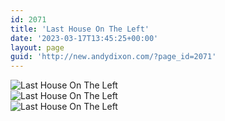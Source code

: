 ```yaml
---
id: 2071
title: 'Last House On The Left'
date: '2023-03-17T13:45:25+00:00'
layout: page
guid: 'http://new.andydixon.com/?page_id=2071'
---
```


![Last House On The Left](https://i0.wp.com/assets.g8x2.ldn.idrivee2-23.com/posters/Last%20House%20On%20The%20Left%2001.jpg?w=1200&ssl=1 "Last House On The Left")  
![Last House On The Left](https://i0.wp.com/assets.g8x2.ldn.idrivee2-23.com/posters/Last%20House%20On%20The%20Left%2002.jpg?w=1200&ssl=1 "Last House On The Left")  
![Last House On The Left](https://i0.wp.com/assets.g8x2.ldn.idrivee2-23.com/posters/Last%20House%20On%20The%20Left%2003.jpg?w=1200&ssl=1 "Last House On The Left")